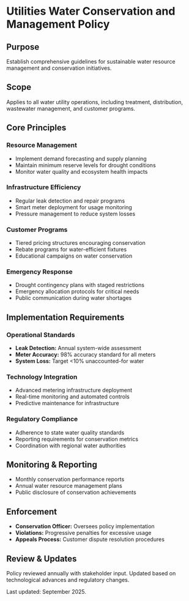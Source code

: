 # Utilities Water Conservation and Management Policy

## Purpose
Establish comprehensive guidelines for sustainable water resource management and conservation initiatives.

## Scope
Applies to all water utility operations, including treatment, distribution, wastewater management, and customer programs.

## Core Principles

### Resource Management
- Implement demand forecasting and supply planning
- Maintain minimum reserve levels for drought conditions
- Monitor water quality and ecosystem health impacts

### Infrastructure Efficiency
- Regular leak detection and repair programs
- Smart meter deployment for usage monitoring
- Pressure management to reduce system losses

### Customer Programs
- Tiered pricing structures encouraging conservation
- Rebate programs for water-efficient fixtures
- Educational campaigns on water conservation

### Emergency Response
- Drought contingency plans with staged restrictions
- Emergency allocation protocols for critical needs
- Public communication during water shortages

## Implementation Requirements

### Operational Standards
- **Leak Detection:** Annual system-wide assessment
- **Meter Accuracy:** 98% accuracy standard for all meters
- **System Loss:** Target <10% unaccounted-for water

### Technology Integration
- Advanced metering infrastructure deployment
- Real-time monitoring and automated controls
- Predictive maintenance for infrastructure

### Regulatory Compliance
- Adherence to state water quality standards
- Reporting requirements for conservation metrics
- Coordination with regional water authorities

## Monitoring & Reporting
- Monthly conservation performance reports
- Annual water resource management plans
- Public disclosure of conservation achievements

## Enforcement
- **Conservation Officer:** Oversees policy implementation
- **Violations:** Progressive penalties for excessive usage
- **Appeals Process:** Customer dispute resolution procedures

## Review & Updates
Policy reviewed annually with stakeholder input. Updated based on technological advances and regulatory changes.

Last updated: September 2025.
